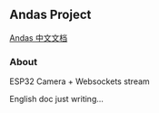 Andas Project
---

[Andas 中文文档](./README-zh.md)


### About

ESP32 Camera + Websockets stream

English doc just writing... 

